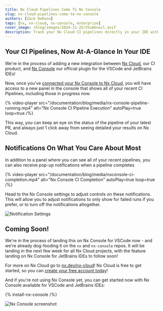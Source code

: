 ```yaml
---
title: Nx Cloud Pipelines Come To Nx Console
slug: nx-cloud-pipelines-come-to-nx-console
authors: [Zack DeRose]
tags: [nx, nx-cloud, nx-console, enterprise]
cover_image: /blog/images/2024-11-25/thumbnail.avif
description: Track your Nx Cloud CI pipelines directly in your IDE with the new Nx Console integration, featuring status updates and notifications.
---
```


## Your CI Pipelines, Now At-A-Glance In Your IDE

We're in the process of adding a new integration between [Nx Cloud](/nx-cloud), our CI product, and [Nx Console](/getting-started/editor-setup) our official plugin for the VSCode and JetBrains IDEs!

Now, once you've [connected your Nx Console to Nx Cloud](/blog/nx-console-meets-nx-cloud), you will have access to a new panel in the console that shows all of your recent CI Pipelines, including those in progress now.

{% video-player src="/documentation/blog/media/nx-console-pipeline-running.mp4" alt="Nx Console CI Pipeline Execution" autoPlay=true loop=true  /%}

This way, you can keep an eye on the status of the pipeline of your latest PR, and always just 1 click away from seeing detailed your results on Nx Cloud.

## Notifications On What You Care About Most

In addition to a panel where you can see all of your recent pipelines, you can also receive pop-up notifications when a pipeline completes

{% video-player src="/documentation/blog/media/nxconsole-ci-completion.mp4" alt="Nx Console CI Completion" autoPlay=true loop=true  /%}

Head to the Nx Console settings to adjust controls on these notifications. This will allow you to adjust notifications to only show for failed runs if you prefer, or to turn off the notifications altogether.

![Notification Settings](/blog/images/2024-11-25/notification-settings.png)

## Coming Soon!

We're in the process of landing this on Nx Console for VSCode now - and we're already dog-fooding it on the `nx` and `nx-console` repos. It will be landing in the next few week for all Nx Cloud projects, with the feature landing on Nx Console for JetBrains IDEs to follow soon!

For more on Nx Cloud go to [nx.dev/nx-cloud](/nx-cloud)! Nx Cloud is free to get started, so you can [create your free account today](https://nx.app)!

And if you're not using Nx Console yet, you can get started now with Nx Console available for VSCode and JetBrains IDEs:

{% install-nx-console /%}

![Nx Console screenshot](/shared/images/nx-console/nx-console-screenshot.webp)
